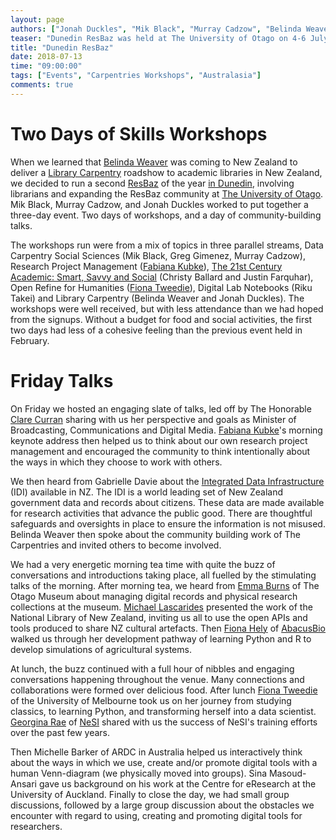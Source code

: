 ```yaml
---
layout: page
authors: ["Jonah Duckles", "Mik Black", "Murray Cadzow", "Belinda Weaver"]
teaser: "Dunedin ResBaz was held at The University of Otago on 4-6 July, 2018."
title: "Dunedin ResBaz"
date: 2018-07-13
time: "09:00:00"
tags: ["Events", "Carpentries Workshops", "Australasia"]
comments: true
---
```


# Two Days of Skills Workshops 

When we learned that [Belinda Weaver](https://twitter.com/cloudaus) was coming to New Zealand to deliver a [Library Carpentry](https://librarycarpentry.org) roadshow to academic libraries in New Zealand, we decided to run a second [ResBaz](https://resbaz.github.io/resbaz2018/) of the year [in Dunedin](https://resbaz.github.io/resbaz2018/dunedin/), involving librarians and expanding the ResBaz community at [The University of Otago](https://www.otago.ac.nz/). Mik Black, Murray Cadzow, and Jonah Duckles worked to put together a three-day event. Two days of workshops, and a day of community-building talks.

The workshops run were from a mix of topics in three parallel streams, Data Carpentry Social Sciences (Mik Black, Greg Gimenez, Murray Cadzow), Research Project Management ([Fabiana Kubke](https://twitter.com/kubke)), [The 21st Century Academic: Smart, Savvy and Social](https://github.com/Shiobhan/21CAsss/blob/master/21cass.md) (Christy Ballard and Justin Farquhar), Open Refine for Humanities ([Fiona Tweedie](https://twitter.com/FCTweedie)), Digital Lab Notebooks (Riku Takei) and Library Carpentry (Belinda Weaver and Jonah Duckles). The workshops were well received, but with less attendance than we had hoped from the signups. Without a budget for food and social activities, the first two days had less of a cohesive feeling than the previous event held in February. 

# Friday Talks

On Friday we hosted an engaging slate of talks, led off by The Honorable [Clare Curran](https://twitter.com/clarecurranmp) sharing with us her perspective and goals as Minister of Broadcasting, Communications and Digital Media. [Fabiana Kubke](https://twitter.com/kubke)'s morning keynote address then helped us to think about our own research project management and encouraged the community to think intentionally about the ways in which they choose to work with others. 

We then heard from Gabrielle Davie about the [Integrated Data Infrastructure](http://archive.stats.govt.nz/browse_for_stats/snapshots-of-nz/integrated-data-infrastructure.aspx) (IDI) available in NZ. The IDI is a world leading set of New Zealand government data and records about citizens. These data are made available for research activities that advance the public good. There are thoughtful safeguards and oversights in place to ensure the information is not misused. Belinda Weaver then spoke about the community building work of The Carpentries and invited others to become involved.

We had a very energetic morning tea time with quite the buzz of conversations and introductions taking place, all fuelled by the stimulating talks of the morning. After morning tea, we heard from [Emma Burns](http://otagomuseum.nz/blog/profile/emma-burns) of The Otago Museum about managing digital records and physical research collections at the museum. [Michael Lascarides](https://twitter.com/mlascarides) presented the work of the National Library of New Zealand, inviting us all to use the open APIs and tools produced to share NZ cultural artefacts. Then [Fiona Hely](http://www.abacusbio.com/people/fiona-hely/) of [AbacusBio](http://www.abacusbio.com/) walked us through her development pathway of learning Python and R to develop simulations of agricultural systems. 

At lunch, the buzz continued with a full hour of nibbles and engaging conversations happening throughout the venue. Many connections and collaborations were formed over delicious food. After lunch [Fiona Tweedie](https://twitter.com/fctweedie) of the University of Melbourne took us on her journey from studying classics, to learning Python, and transforming herself into a data scientist. [Georgina Rae](https://www.nesi.org.nz/team-member/3351) of [NeSI](https://nesi.org.nz) shared with us the success of NeSI's training efforts over the past few years. 

Then Michelle Barker of ARDC in Australia helped us interactively think about the ways in which we use, create and/or promote digital tools with a human Venn-diagram (we physically moved into groups). Sina Masoud-Ansari gave us background on his work at the Centre for eResearch at the University of Auckland. Finally to close the day, we had small group discussions, followed by a large group discussion about the obstacles we encounter with regard to using, creating and promoting digital tools for researchers. 

